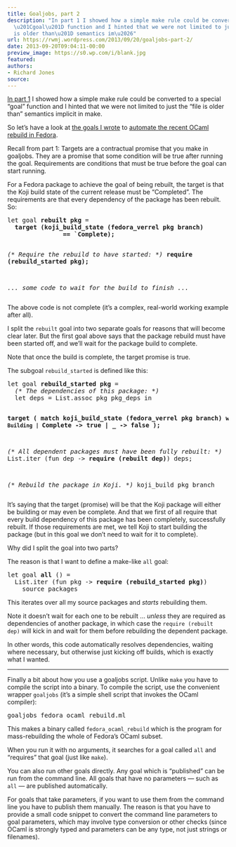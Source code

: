 ```yaml
---
title: Goaljobs, part 2
description: "In part 1 I showed how a simple make rule could be converted to a special
  \u201Cgoal\u201D function and I hinted that we were not limited to just the \u201Cfile
  is older than\u201D semantics im\u2026"
url: https://rwmj.wordpress.com/2013/09/20/goaljobs-part-2/
date: 2013-09-20T09:04:11-00:00
preview_image: https://s0.wp.com/i/blank.jpg
featured:
authors:
- Richard Jones
source:
---
```


<p><a href="https://rwmj.wordpress.com/2013/09/19/goaljobs-part-1/">In part 1</a> I showed how a simple make rule could be converted to a special &ldquo;goal&rdquo; function and I hinted that we were not limited to just the &ldquo;file is older than&rdquo; semantics implicit in make.</p>
<p>So let&rsquo;s have a look at <a href="http://git.annexia.org/?p=goals.git%3Ba=tree">the goals I wrote</a> to <a href="https://rwmj.wordpress.com/2013/09/14/ocaml-4-01-0-entering-rawhide/">automate the recent OCaml rebuild in Fedora</a>.</p>
<p>Recall from part 1: Targets are a contractual promise that you make in goaljobs.  They are a promise that some condition will be true after running the goal.  Requirements are conditions that must be true before the goal can start running.</p>
<p>For a Fedora package to achieve the goal of being rebuilt, the target is that the Koji build state of the current release must be &ldquo;Completed&rdquo;.  The requirements are that every dependency of the package has been rebuilt.  So:</p>
<pre>
let goal <b>rebuilt pkg</b> =
  <b>target (koji_build_state (fedora_verrel pkg branch)
               == `Complete);</b>

  <i>(* Require the rebuild to have started: *)</i>
  <b>require (rebuild_started pkg);</b>

  <i>... some code to wait for the build to finish ...</i>
</pre>
<p>The above code is not complete (it&rsquo;s a complex, real-world working example after all).</p>
<p>I split the <code>rebuilt</code> goal into two separate goals for reasons that will become clear later.  But the first goal above says that the package rebuild must have been started off, and we&rsquo;ll wait for the package build to complete.</p>
<p>Note that once the build is complete, the target promise is true.</p>
<p>The subgoal <code>rebuild_started</code> is defined like this:</p>
<pre>
let goal <b>rebuild_started pkg</b> =
  <i>(* The dependencies of this package: *)</i>
  let deps = List.assoc pkg pkg_deps in

  <b>target (
     match koji_build_state (fedora_verrel pkg branch) with
          | `Building | `Complete -&gt; true
          | _ -&gt; false
    );</b>

  <i>(* All dependent packages must have been fully rebuilt: *)</i>
  List.iter (fun dep -&gt; <b>require (rebuilt dep)</b>) deps;

  <i>(* Rebuild the package in Koji. *)</i>
  koji_build pkg branch
</pre>
<p>It&rsquo;s saying that the target (promise) will be that the Koji package will either be building or may even be complete.  And that we first of all require that every build dependency of this package has been completely, successfully rebuilt.  If those requirements are met, we tell Koji to start building the package (but in this goal we don&rsquo;t need to wait for it to complete).</p>
<p>Why did I split the goal into two parts?</p>
<p>The reason is that I want to define a make-like <code>all</code> goal:</p>
<pre>
let goal <b>all</b> () =
  List.iter (fun pkg -&gt; <b>require (rebuild_started pkg)</b>)
    source_packages
</pre>
<p>This iterates over all my source packages and <i>starts</i> rebuilding them.</p>
<p>Note it doesn&rsquo;t wait for each one to be rebuilt &hellip; <i>unless</i> they are required as dependencies of another package, in which case the <code>require (rebuilt dep)</code> will kick in and wait for them before rebuilding the dependent package.</p>
<p>In other words, this code automatically resolves dependencies, waiting where necessary, but otherwise just kicking off builds, which is exactly what I wanted.</p>
<hr/>
<p>Finally a bit about how you use a goaljobs script.  Unlike <code>make</code> you have to compile the script into a binary.  To compile the script, use the convenient wrapper <code>goaljobs</code> (it&rsquo;s a simple shell script that invokes the OCaml compiler):</p>
<pre>
goaljobs fedora_ocaml_rebuild.ml
</pre>
<p>This makes a binary called <code>fedora_ocaml_rebuild</code> which is the program for mass-rebuilding the whole of Fedora&rsquo;s OCaml subset.</p>
<p>When you run it with no arguments, it searches for a goal called <code>all</code> and &ldquo;requires&rdquo; that goal (just like <code>make</code>).</p>
<p>You can also run other goals directly.  Any goal which is &ldquo;published&rdquo; can be run from the command line.  All goals that have no parameters &mdash; such as <code>all</code> &mdash; are published automatically.</p>
<p>For goals that take parameters, if you want to use them from the command line you have to publish them manually.  The reason is that you have to provide a small code snippet to convert the command line parameters to goal parameters, which may involve type conversion or other checks (since OCaml is strongly typed and parameters can be any type, not just strings or filenames).</p>

